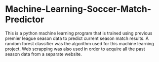 # Machine-Learning-Soccer-Match-Predictor
This is a python machine learning program that is trained using previous premier league season data to predict current season match results. A random forest classifier was the algorithm used for this machine learning project. Web scrapping was also used in order to acquire all the past season data from a separate website.
